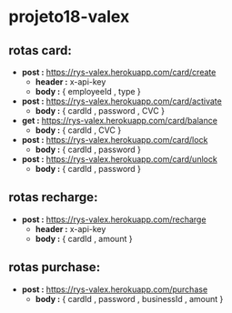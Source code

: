 # projeto18-valex

## rotas card: 
   - **post :** https://rys-valex.herokuapp.com/card/create
      - **header :** x-api-key
      - **body :** { employeeId , type }
   - **post :** https://rys-valex.herokuapp.com/card/activate
      - **body :** { cardId , password , CVC }
   - **get :** https://rys-valex.herokuapp.com/card/balance
      - **body :** { cardId , CVC }
   - **post :** https://rys-valex.herokuapp.com/card/lock
      - **body :** { cardId , password }
   - **post :** https://rys-valex.herokuapp.com/card/unlock
      - **body :** { cardId , password }
   
## rotas recharge:
  - **post :** https://rys-valex.herokuapp.com/recharge
    - **header :** x-api-key
    - **body :** { cardId , amount }
  
## rotas purchase:
  - **post :** https://rys-valex.herokuapp.com/purchase
    - **body :** { cardId , password , businessId , amount }
